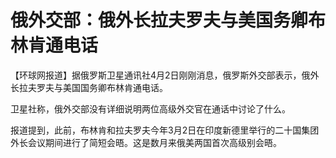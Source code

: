 # 俄外交部：俄外长拉夫罗夫与美国务卿布林肯通电话

【环球网报道】据俄罗斯卫星通讯社4月2日刚刚消息，俄罗斯外交部表示，俄外长拉夫罗夫与美国国务卿布林肯通电话。

卫星社称，俄外交部没有详细说明两位高级外交官在通话中讨论了什么。

报道提到，此前，布林肯和拉夫罗夫今年3月2日在印度新德里举行的二十国集团外长会议期间进行了简短会晤。这是数月来俄美两国首次高级别会晤。

